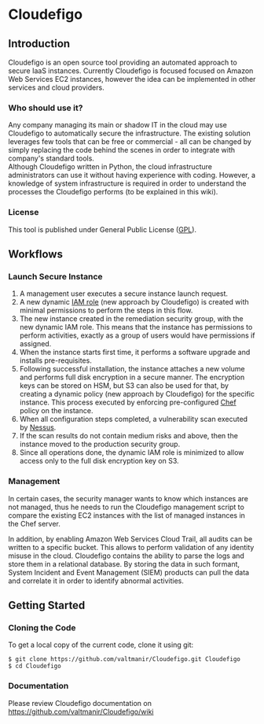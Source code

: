 Cloudefigo
==========
## Introduction
Cloudefigo is an open source tool providing an automated approach to secure IaaS instances. Currently Cloudefigo is focused focused on Amazon Web Services EC2 instances, however the idea can be implemented in other services and cloud providers.

### Who should use it?
Any company managing its main or shadow IT in the cloud may use Cloudefigo to automatically secure the infrastructure. The existing solution leverages few tools that can be free or commercial - all can be changed by simply replacing the code behind the scenes in order to integrate with company's standard tools. <br>
Although Cloudefigo written in Python, the cloud infrastructure administrators can use it without having experience with coding. However, a knowledge of system infrastructure is required in order to understand the processes the Cloudefigo performs (to be explained in this wiki).

### License
This tool is published under General Public License ([GPL](https://github.com/valtmanir/Cloudefigo/blob/master/LICENSE)).


## Workflows
### Launch Secure Instance
1. A management user executes a secure instance launch request.
2. A new dynamic [IAM role](http://docs.aws.amazon.com/AWSEC2/latest/UserGuide/iam-roles-for-amazon-ec2.html) (new approach by Cloudefigo) is created with minimal permissions to perform the steps in this flow.
3. The new instance created in the remediation security group, with the new dynamic IAM role. This means that the instance has permissions to perform activities, exactly as a group of users would have permissions if assigned.
4. When the instance starts first time, it performs a software upgrade and installs pre-requisites.
5. Following successful installation, the instance attaches a new volume and performs full disk encryption in a secure manner. The encryption keys can be stored on HSM, but S3 can also be used for that, by creating a dynamic policy (new approach by Cloudefigo) for the specific instance. This process executed by enforcing pre-configured [Chef](https://www.getchef.com/chef/) policy on the instance.
6. When all configuration steps completed, a vulnerability scan executed by [Nessus](http://www.tenable.com/products/nessus/select-your-operating-system).
7. If the scan results do not contain medium risks and above, then the instance moved to the production security group.
8. Since all operations done, the dynamic IAM role is minimized to allow access only to the full disk encryption key on S3.

### Management
In certain cases, the security manager wants to know which instances are not managed, thus he needs to run the Cloudefigo management script to compare the existing EC2 instances with the list of managed instances in the Chef server.

In addition, by enabling Amazon Web Services Cloud Trail, all audits can be written to a specific bucket. This allows to perform validation of any identity misuse in the cloud. Cloudefigo contains the ability to parse the logs and store them in a relational database. By storing the data in such formant, System Incident and Event Management (SIEM) products can pull the data and correlate it in order to identify abnormal activities.

## Getting Started
### Cloning the Code
To get a local copy of the current code, clone it using git:
```
$ git clone https://github.com/valtmanir/Cloudefigo.git Cloudefigo
$ cd Cloudefigo
```
### Documentation
Please review Cloudefigo documentation on https://github.com/valtmanir/Cloudefigo/wiki